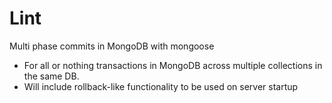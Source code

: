 # Lint
Multi phase commits in MongoDB with mongoose

  * For all or nothing transactions in MongoDB across multiple collections in the same DB.
  * Will include rollback-like functionality to be used on server startup
